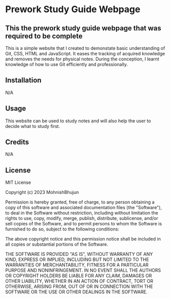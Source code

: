 # Prework Study Guide Webpage

## This the prework study guide webpage that was required to be complete

This is a simple website that I created to demonstate basic understanding of Git, CSS, HTML and JavaScript. It eases the tracking of acquired knowledge and removes the needs for physical notes. During the conception, I learnt knowledge of how to use Git efficiently and professionally. 

## Installation

N/A

## Usage

This website can be used to study notes and will also help the user to decide what to study first.

## Credits

N/A

## License

MIT License

Copyright (c) 2023 MohnishBhujun

Permission is hereby granted, free of charge, to any person obtaining a copy
of this software and associated documentation files (the "Software"), to deal
in the Software without restriction, including without limitation the rights
to use, copy, modify, merge, publish, distribute, sublicense, and/or sell
copies of the Software, and to permit persons to whom the Software is
furnished to do so, subject to the following conditions:

The above copyright notice and this permission notice shall be included in all
copies or substantial portions of the Software.

THE SOFTWARE IS PROVIDED "AS IS", WITHOUT WARRANTY OF ANY KIND, EXPRESS OR
IMPLIED, INCLUDING BUT NOT LIMITED TO THE WARRANTIES OF MERCHANTABILITY,
FITNESS FOR A PARTICULAR PURPOSE AND NONINFRINGEMENT. IN NO EVENT SHALL THE
AUTHORS OR COPYRIGHT HOLDERS BE LIABLE FOR ANY CLAIM, DAMAGES OR OTHER
LIABILITY, WHETHER IN AN ACTION OF CONTRACT, TORT OR OTHERWISE, ARISING FROM,
OUT OF OR IN CONNECTION WITH THE SOFTWARE OR THE USE OR OTHER DEALINGS IN THE
SOFTWARE.